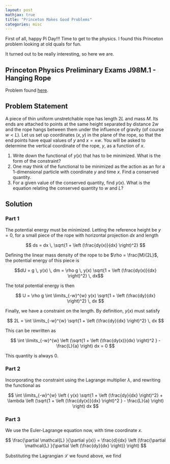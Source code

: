 ```yaml
---
layout: post
mathjax: true
title: "Princeton Makes Good Problems"
categories: misc
---
```


First of all, happy Pi Day!!! 
Time to get to the physics.
I found this Princeton problem looking at old quals for fun.

It turned out to be really interesting, so here we are.

## Princeton Physics Preliminary Exams J98M.1 - Hanging Rope
Problem found [here](https://phy.princeton.edu/sites/physics/files/graduate-program/prelims/J98.pdf).

## Problem Statement
A piece of thin uniform unstretchable rope has length $2L$ and mass $M$.
Its ends are attached to points at the same height separated by distance $2 w$ and the rope hangs between them under the influence of gravity (of course $w < L$).
Let us set up coordinates $(x,y)$ in the plane of the rope, so that the end points have equal values of $y$ and $x = \pm w$.
You will be asked to determine the vertical coordinate of the rope, $y$, as a function of $x$.

1. Write down the functional of $y(x)$ that has to be minimized. What is the form of the constraint?
2. One may think of the functional to be minimized as the action as an for a 1-dimensional particle with coordinate $y$ and time $x$. Find a conserved quantity.
3. For a given value of the conserved quantity, find $y(x)$. What is the equation relating the conserved quantity to $w$ and $L$?

## Solution
### Part 1
The potential energy must be minimized.
Letting the reference height be $y=0$, for a small piece of the rope with horizontal projection $dx$ and length 


$$
ds = dx \, \sqrt{1 + \left (\frac{dy(x)}{dx} \right)^2}
$$


Defining the linear mass density of the rope to be $\rho = \frac{M}{2L}$, the potential energy of this piece is


$$dU = g \, y(x) \, dm = \rho g \, y(x) \sqrt{1 + \left (\frac{dy(x)}{dx} \right)^2} \, dx$$


The total potential energy is then


$$
U = \rho g \int \limits_{-w}^{w} y(x) \sqrt{1 + \left (\frac{dy}{dx} \right)^2} \, dx
$$


Finally, we have a constraint on the length.
By definition, $y(x)$ must satisfy


$$
2L = \int \limits_{-w}^{w} \sqrt{1 + \left (\frac{dy}{dx} \right)^2} \, dx
$$

This can be rewritten as


$$
\int \limits_{-w}^{w} \left (\sqrt{1 + \left (\frac{dy(x)}{dx} \right)^2 } - \frac{L}{a} \right) dx = 0
$$


This quantity is always 0.
### Part 2
Incorporating the constraint using the Lagrange multiplier $\lambda$, and rewriting the functional as


$$
\int \limits_{-w}^{w} \left ( y(x) \sqrt{1 + \left (\frac{dy}{dx} \right)^2} + \lambda \left (\sqrt{1 + \left (\frac{dy(x)}{dx} \right)^2 } - \frac{L}{a} \right) \right) dx
$$


### Part 3
We use the Euler-Lagrange equation now, with time coordinate $x$.


$$
\frac{\partial \mathcal{L} }{\partial y(x)} = \frac{d}{dx} \left (\frac{\partial \mathcal{L} }{\partial \left (\frac{dy}{dx} \right)} \right)
$$


Substituting the Lagrangian $\mathcal{L}$ we found above, we find


